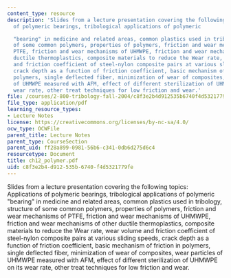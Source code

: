 ```yaml
---
content_type: resource
description: 'Slides from a lecture presentation covering the following topics: Applications
  of polymeric bearings, tribological applications of polymeric

  "bearing" in medicine and related areas, common plastics used in tribology, structure
  of some common polymers, properties of polymers, friction and wear mechanisms of
  PTFE, friction and wear mechanisms of UHMWPE, friction and wear mechanisms of other
  ductile thermoplastics, composite materials to reduce the Wear rate, wear volume
  and friction coefficient of steel-nylon composite pairs at various sliding speeds,
  crack depth as a function of friction coefficient, basic mechanism of friction in
  polymers, single deflected fiber, minimization of wear of composites, wear particles
  of UHMWPE measured with AFM, effect of different sterilization of UHMWPE on its
  wear rate, other treat techniques for low friction and wear.'
file: /courses/2-800-tribology-fall-2004/c8f3e2b4d912535b6740f4d5321779fe_ch12_polymer.pdf
file_type: application/pdf
learning_resource_types:
- Lecture Notes
license: https://creativecommons.org/licenses/by-nc-sa/4.0/
ocw_type: OCWFile
parent_title: Lecture Notes
parent_type: CourseSection
parent_uid: ff28a899-0981-56b6-c341-0db6d275d6c4
resourcetype: Document
title: ch12_polymer.pdf
uid: c8f3e2b4-d912-535b-6740-f4d5321779fe
---
```

Slides from a lecture presentation covering the following topics: Applications of polymeric bearings, tribological applications of polymeric
"bearing" in medicine and related areas, common plastics used in tribology, structure of some common polymers, properties of polymers, friction and wear mechanisms of PTFE, friction and wear mechanisms of UHMWPE, friction and wear mechanisms of other ductile thermoplastics, composite materials to reduce the Wear rate, wear volume and friction coefficient of steel-nylon composite pairs at various sliding speeds, crack depth as a function of friction coefficient, basic mechanism of friction in polymers, single deflected fiber, minimization of wear of composites, wear particles of UHMWPE measured with AFM, effect of different sterilization of UHMWPE on its wear rate, other treat techniques for low friction and wear.